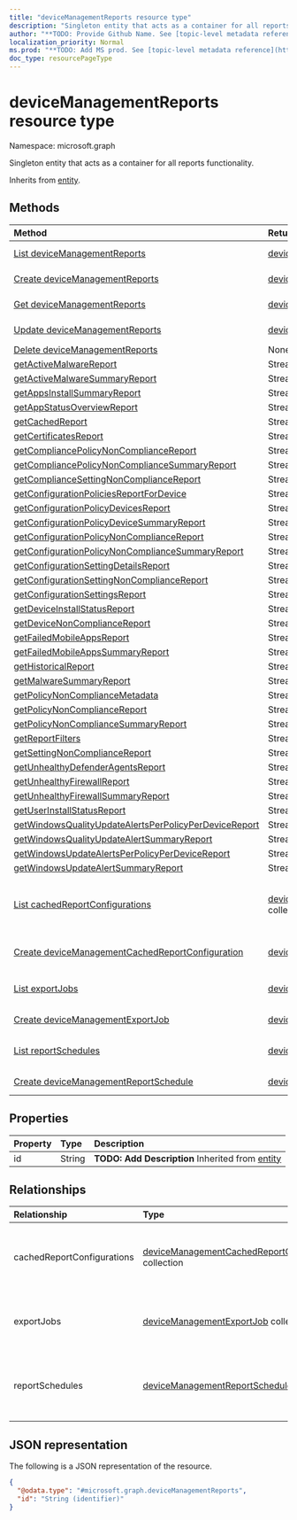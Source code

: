 ```yaml
---
title: "deviceManagementReports resource type"
description: "Singleton entity that acts as a container for all reports functionality."
author: "**TODO: Provide Github Name. See [topic-level metadata reference](https://msgo.azurewebsites.net/add/document/guidelines/metadata.html#topic-level-metadata)**"
localization_priority: Normal
ms.prod: "**TODO: Add MS prod. See [topic-level metadata reference](https://msgo.azurewebsites.net/add/document/guidelines/metadata.html#topic-level-metadata)**"
doc_type: resourcePageType
---
```


# deviceManagementReports resource type

Namespace: microsoft.graph



Singleton entity that acts as a container for all reports functionality.


Inherits from [entity](../resources/entity.md).

## Methods
|Method|Return type|Description|
|:---|:---|:---|
|[List deviceManagementReports](../api/devicemanagementreports-list.md)|[deviceManagementReports](../resources/devicemanagementreports.md) collection|Get a list of the [deviceManagementReports](../resources/devicemanagementreports.md) objects and their properties.|
|[Create deviceManagementReports](../api/devicemanagementreports-create.md)|[deviceManagementReports](../resources/devicemanagementreports.md)|Create a new [deviceManagementReports](../resources/devicemanagementreports.md) object.|
|[Get deviceManagementReports](../api/devicemanagementreports-get.md)|[deviceManagementReports](../resources/devicemanagementreports.md)|Read the properties and relationships of a [deviceManagementReports](../resources/devicemanagementreports.md) object.|
|[Update deviceManagementReports](../api/devicemanagementreports-update.md)|[deviceManagementReports](../resources/devicemanagementreports.md)|Update the properties of a [deviceManagementReports](../resources/devicemanagementreports.md) object.|
|[Delete deviceManagementReports](../api/devicemanagementreports-delete.md)|None|Deletes a [deviceManagementReports](../resources/devicemanagementreports.md) object.|
|[getActiveMalwareReport](../api/devicemanagementreports-getactivemalwarereport.md)|Stream|**TODO: Add Description**|
|[getActiveMalwareSummaryReport](../api/devicemanagementreports-getactivemalwaresummaryreport.md)|Stream|**TODO: Add Description**|
|[getAppsInstallSummaryReport](../api/devicemanagementreports-getappsinstallsummaryreport.md)|Stream|**TODO: Add Description**|
|[getAppStatusOverviewReport](../api/devicemanagementreports-getappstatusoverviewreport.md)|Stream|**TODO: Add Description**|
|[getCachedReport](../api/devicemanagementreports-getcachedreport.md)|Stream|**TODO: Add Description**|
|[getCertificatesReport](../api/devicemanagementreports-getcertificatesreport.md)|Stream|**TODO: Add Description**|
|[getCompliancePolicyNonComplianceReport](../api/devicemanagementreports-getcompliancepolicynoncompliancereport.md)|Stream|**TODO: Add Description**|
|[getCompliancePolicyNonComplianceSummaryReport](../api/devicemanagementreports-getcompliancepolicynoncompliancesummaryreport.md)|Stream|**TODO: Add Description**|
|[getComplianceSettingNonComplianceReport](../api/devicemanagementreports-getcompliancesettingnoncompliancereport.md)|Stream|**TODO: Add Description**|
|[getConfigurationPoliciesReportForDevice](../api/devicemanagementreports-getconfigurationpoliciesreportfordevice.md)|Stream|**TODO: Add Description**|
|[getConfigurationPolicyDevicesReport](../api/devicemanagementreports-getconfigurationpolicydevicesreport.md)|Stream|**TODO: Add Description**|
|[getConfigurationPolicyDeviceSummaryReport](../api/devicemanagementreports-getconfigurationpolicydevicesummaryreport.md)|Stream|**TODO: Add Description**|
|[getConfigurationPolicyNonComplianceReport](../api/devicemanagementreports-getconfigurationpolicynoncompliancereport.md)|Stream|**TODO: Add Description**|
|[getConfigurationPolicyNonComplianceSummaryReport](../api/devicemanagementreports-getconfigurationpolicynoncompliancesummaryreport.md)|Stream|**TODO: Add Description**|
|[getConfigurationSettingDetailsReport](../api/devicemanagementreports-getconfigurationsettingdetailsreport.md)|Stream|**TODO: Add Description**|
|[getConfigurationSettingNonComplianceReport](../api/devicemanagementreports-getconfigurationsettingnoncompliancereport.md)|Stream|**TODO: Add Description**|
|[getConfigurationSettingsReport](../api/devicemanagementreports-getconfigurationsettingsreport.md)|Stream|**TODO: Add Description**|
|[getDeviceInstallStatusReport](../api/devicemanagementreports-getdeviceinstallstatusreport.md)|Stream|**TODO: Add Description**|
|[getDeviceNonComplianceReport](../api/devicemanagementreports-getdevicenoncompliancereport.md)|Stream|**TODO: Add Description**|
|[getFailedMobileAppsReport](../api/devicemanagementreports-getfailedmobileappsreport.md)|Stream|**TODO: Add Description**|
|[getFailedMobileAppsSummaryReport](../api/devicemanagementreports-getfailedmobileappssummaryreport.md)|Stream|**TODO: Add Description**|
|[getHistoricalReport](../api/devicemanagementreports-gethistoricalreport.md)|Stream|**TODO: Add Description**|
|[getMalwareSummaryReport](../api/devicemanagementreports-getmalwaresummaryreport.md)|Stream|**TODO: Add Description**|
|[getPolicyNonComplianceMetadata](../api/devicemanagementreports-getpolicynoncompliancemetadata.md)|Stream|**TODO: Add Description**|
|[getPolicyNonComplianceReport](../api/devicemanagementreports-getpolicynoncompliancereport.md)|Stream|**TODO: Add Description**|
|[getPolicyNonComplianceSummaryReport](../api/devicemanagementreports-getpolicynoncompliancesummaryreport.md)|Stream|**TODO: Add Description**|
|[getReportFilters](../api/devicemanagementreports-getreportfilters.md)|Stream|**TODO: Add Description**|
|[getSettingNonComplianceReport](../api/devicemanagementreports-getsettingnoncompliancereport.md)|Stream|**TODO: Add Description**|
|[getUnhealthyDefenderAgentsReport](../api/devicemanagementreports-getunhealthydefenderagentsreport.md)|Stream|**TODO: Add Description**|
|[getUnhealthyFirewallReport](../api/devicemanagementreports-getunhealthyfirewallreport.md)|Stream|**TODO: Add Description**|
|[getUnhealthyFirewallSummaryReport](../api/devicemanagementreports-getunhealthyfirewallsummaryreport.md)|Stream|**TODO: Add Description**|
|[getUserInstallStatusReport](../api/devicemanagementreports-getuserinstallstatusreport.md)|Stream|**TODO: Add Description**|
|[getWindowsQualityUpdateAlertsPerPolicyPerDeviceReport](../api/devicemanagementreports-getwindowsqualityupdatealertsperpolicyperdevicereport.md)|Stream|**TODO: Add Description**|
|[getWindowsQualityUpdateAlertSummaryReport](../api/devicemanagementreports-getwindowsqualityupdatealertsummaryreport.md)|Stream|**TODO: Add Description**|
|[getWindowsUpdateAlertsPerPolicyPerDeviceReport](../api/devicemanagementreports-getwindowsupdatealertsperpolicyperdevicereport.md)|Stream|**TODO: Add Description**|
|[getWindowsUpdateAlertSummaryReport](../api/devicemanagementreports-getwindowsupdatealertsummaryreport.md)|Stream|**TODO: Add Description**|
|[List cachedReportConfigurations](../api/devicemanagementreports-list-cachedreportconfigurations.md)|[deviceManagementCachedReportConfiguration](../resources/devicemanagementcachedreportconfiguration.md) collection|Get the deviceManagementCachedReportConfiguration resources from the cachedReportConfigurations navigation property.|
|[Create deviceManagementCachedReportConfiguration](../api/devicemanagementreports-post-cachedreportconfigurations.md)|[deviceManagementCachedReportConfiguration](../resources/devicemanagementcachedreportconfiguration.md)|Create a new deviceManagementCachedReportConfiguration object.|
|[List exportJobs](../api/devicemanagementreports-list-exportjobs.md)|[deviceManagementExportJob](../resources/devicemanagementexportjob.md) collection|Get the deviceManagementExportJob resources from the exportJobs navigation property.|
|[Create deviceManagementExportJob](../api/devicemanagementreports-post-exportjobs.md)|[deviceManagementExportJob](../resources/devicemanagementexportjob.md)|Create a new deviceManagementExportJob object.|
|[List reportSchedules](../api/devicemanagementreports-list-reportschedules.md)|[deviceManagementReportSchedule](../resources/devicemanagementreportschedule.md) collection|Get the deviceManagementReportSchedule resources from the reportSchedules navigation property.|
|[Create deviceManagementReportSchedule](../api/devicemanagementreports-post-reportschedules.md)|[deviceManagementReportSchedule](../resources/devicemanagementreportschedule.md)|Create a new deviceManagementReportSchedule object.|

## Properties
|Property|Type|Description|
|:---|:---|:---|
|id|String|**TODO: Add Description** Inherited from [entity](../resources/entity.md)|

## Relationships
|Relationship|Type|Description|
|:---|:---|:---|
|cachedReportConfigurations|[deviceManagementCachedReportConfiguration](../resources/devicemanagementcachedreportconfiguration.md) collection|Entity representing the configuration of a cached report|
|exportJobs|[deviceManagementExportJob](../resources/devicemanagementexportjob.md) collection|Entity representing a job to export a report|
|reportSchedules|[deviceManagementReportSchedule](../resources/devicemanagementreportschedule.md) collection|Entity representing a schedule for which reports are delivered|

## JSON representation
The following is a JSON representation of the resource.
<!-- {
  "blockType": "resource",
  "keyProperty": "id",
  "@odata.type": "microsoft.graph.deviceManagementReports",
  "baseType": "microsoft.graph.entity",
  "openType": false
}
-->
``` json
{
  "@odata.type": "#microsoft.graph.deviceManagementReports",
  "id": "String (identifier)"
}
```

